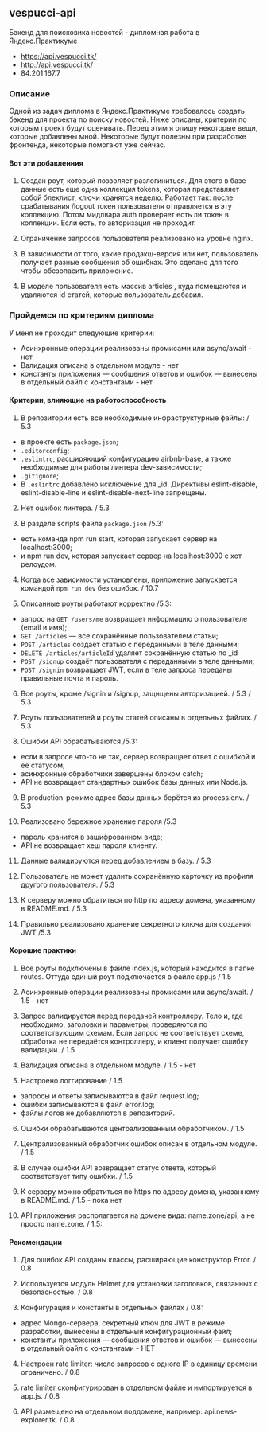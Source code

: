 ## vespucci-api
Бэкенд для поисковика новостей - дипломная работа в Яндекс.Практикуме
 - https://api.vespucci.tk/
 - http://api.vespucci.tk/
 - 84.201.167.7

### Описание
Одной из задач диплома в Яндекс.Практикуме требовалось создать бэкенд для проекта по поиску новостей.
Ниже описаны, критерии по которым проект будут оценивать. Перед этим я опишу некоторые вещи, которые добавлены мной. Некоторые будут полезны при разработке фронтенда, некоторые помогают уже сейчас.

#### Вот эти добавленния

1. Создан роут, который позволяет разлогиниться. Для этого в базе данные есть еще одна коллекция tokens, которая представляет собой блеклист, ключи хранятся неделю.
Работает так: после срабатывания /logout токен пользователя отправляется в эту коллекцию. Потом мидлвара auth проверяет есть ли токен в коллекции. Если есть, то авторизация не проходит.

2. Ограничение запросов пользователя реализовано на уровне nginx.

3. В зависимости от того, какие продакш-версия или нет, пользователь получает разные сообщения об ошибках. Это сделано для того чтобы обезопасить приложение.

4. В моделе пользователя есть массив articles , куда помещаются и удаляются id статей, которые пользователь добавил. 

### Пройдемся по критериям диплома

У меня не проходит следующие критерии:
- Асинхронные операции реализованы промисами или async/await - нет
- Валидация описана в отдельном модуле - нет
- константы приложения — сообщения ответов и ошибок — вынесены в отдельный файл с константами - нет

#### Критерии, влияющие на работоспособность

1. В репозитории есть все необходимые инфраструктурные файлы: / 5.3
  - в проекте есть `package.json`;
  - `.editorconfig`;
  - `.eslintrc`, расширяющий конфигурацию airbnb-base, а также необходимые для работы линтера dev-зависимости;
  - `.gitignore`;
  - В `.eslintrc` добавлено исключение для _id. Директивы eslint-disable, eslint-disable-line и eslint-disable-next-line запрещены.

2. Нет ошибок линтера. / 5.3

3. В разделе scripts файла `package.json` /5.3: 
- есть команда npm run start, которая запускает сервер на localhost:3000;
- и npm run dev, которая запускает сервер на localhost:3000 с хот релоудом.

4. Когда все зависимости установлены, приложение запускается командой `npm run dev` без ошибок. / 10.7

5. Описанные роуты работают корректно /5.3:
- запрос на `GET /users/me` возвращает информацию о пользователе (email и имя);
- `GET /articles` — все сохранённые пользователем статьи;
- `POST /articles` создаёт статью с переданными в теле данными;
- `DELETE /articles/articleId` удаляет сохранённую статью по _id
- `POST /signup` создаёт пользователя с переданными в теле данными;
- `POST /signin` возвращает JWT, если в теле запроса переданы правильные почта и пароль.

6. Все роуты, кроме /signin и /signup, защищены авторизацией. / 5.3 / 5.3

7. Роуты пользователей и роуты статей описаны в отдельных файлах. / 5.3

8. Ошибки API обрабатываются /5.3:
- если в запросе что-то не так, сервер возвращает ответ с ошибкой и её статусом;
- асинхронные обработчики завершены блоком catch;
- API не возвращает стандартных ошибок базы данных или Node.js.

9. В production-режиме адрес базы данных берётся из process.env. / 5.3

10. Реализовано бережное хранение пароля /5.3
- пароль хранится в зашифрованном виде;
- API не возвращает хеш пароля клиенту.

11. Данные валидируются перед добавлением в базу. / 5.3

12. Пользователь не может удалить сохранённую карточку из профиля другого пользователя. / 5.3

13. К серверу можно обратиться по http по адресу домена, указанному в README.md. / 5.3

14. Правильно реализовано хранение секретного ключа для создания JWT /5.3

#### Хорошие практики

1. Все роуты подключены в файле index.js, который находится в папке routes. Оттуда единый роут подключается в файле app.js / 1.5

2. Асинхронные операции реализованы промисами или async/await. / 1.5 - нет

3. Запрос валидируется перед передачей контроллеру. Тело и, где необходимо, заголовки и параметры, проверяются по соответствующим схемам. Если запрос не соответствует схеме, обработка не передаётся контроллеру, и клиент получает ошибку валидации. / 1.5

4. Валидация описана в отдельном модуле. / 1.5 - нет

5. Настроено логгирование / 1.5
- запросы и ответы записываются в файл request.log;
- ошибки записываются в файл error.log;
- файлы логов не добавляются в репозиторий.

6. Ошибки обрабатываются централизованным обработчиком. / 1.5

7. Централизованный обработчик ошибок описан в отдельном модуле. / 1.5

8. В случае ошибки API возвращает статус ответа, который соответствует типу ошибки. / 1.5

9. К серверу можно обратиться по https по адресу домена, указанному в README.md. / 1.5 - пока нет

10. API приложения располагается на домене вида: name.zone/api, а не просто name.zone. / 1.5: 

#### Рекомендации

1. Для ошибок API созданы классы, расширяющие конструктор Error. / 0.8

2. Используется модуль Helmet для установки заголовков, связанных с безопасностью. / 0.8

3. Конфигурация и константы в отдельных файлах / 0.8:
- адрес Mongo-сервера, секретный ключ для JWT в режиме разработки, вынесены в отдельный конфигурационный файл; 
- константы приложения — сообщения ответов и ошибок — вынесены в отдельный файл с константами - НЕТ

4. Настроен rate limiter: число запросов с одного IP в единицу времени ограничено. / 0.8

5. rate limiter сконфигурирован в отдельном файле и импортируется в app.js. / 0.8

6. API размещено на отдельном поддомене, например: api.news-explorer.tk. / 0.8
